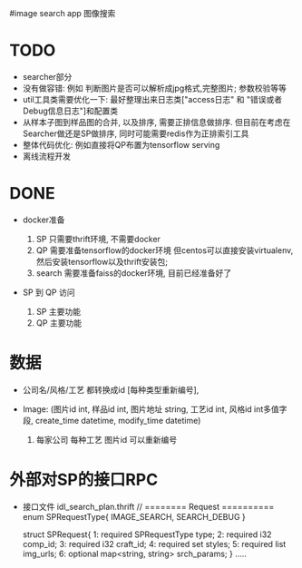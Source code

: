 #image search app
图像搜索

# TODO
* searcher部分
* 没有做容错: 例如 判断图片是否可以解析成jpg格式,完整图片; 参数校验等等
* util工具类需要优化一下: 最好整理出来日志类["access日志" 和 "错误或者Debug信息日志"]和配置类
* 从样本子图到样品图的合并, 以及排序, 需要正排信息做排序. 但目前在考虑在Searcher做还是SP做排序,
    同时可能需要redis作为正排索引工具
* 整体代码优化: 例如直接将QP布置为tensorflow serving
* 离线流程开发

# DONE
* docker准备
    1. SP 只需要thrift环境, 不需要docker
    2. QP 需要准备tensorflow的docker环境
       但centos可以直接安装virtualenv, 然后安装tensorflow以及thrift安装包;
    3. search 需要准备faiss的docker环境, 目前已经准备好了

* SP 到 QP 访问
    1. SP 主要功能
    2. QP 主要功能

# 数据
* 公司名/风格/工艺 都转换成id [每种类型重新编号],

* Image: (图片id int, 样品id int, 图片地址 string, 工艺id int, 风格id int多值字段, create_time datetime, modify_time datetime)
    1. 每家公司 每种工艺 图片id 可以重新编号

# 外部对SP的接口RPC
*  接口文件 idl_search_plan.thrift
    // ========   Request  ==========
    enum SPRequestType{
        IMAGE_SEARCH,
        SEARCH_DEBUG
    }

    struct SPRequest{
        1: required SPRequestType type;
        2: required i32		comp_id;
        3: required i32		craft_id;
        4: required set<i32>	styles;
        5: required list<string> img_urls;
        6: optional map<string, string> srch_params;
    }
    .....